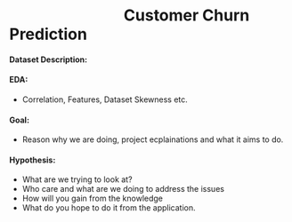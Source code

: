 # &nbsp; &nbsp; &nbsp;&nbsp; &nbsp; &nbsp; &nbsp; &nbsp; &nbsp; &nbsp; &nbsp; &nbsp; &nbsp; &nbsp; &nbsp; &nbsp; Customer Churn Prediction


#### Dataset Description:


#### EDA:

- Correlation, Features, Dataset Skewness etc.

#### Goal:

- Reason why we are doing, project ecplainations and what it aims to do. 

#### Hypothesis:

- What are we trying to look at?
- Who care and what are we doing to address the issues
- How will you gain from the knowledge
- What do you hope to do it from the application.
